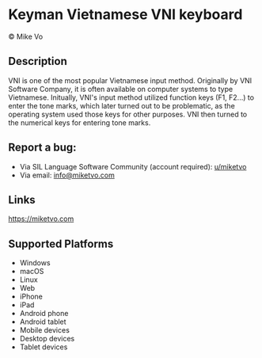 Keyman Vietnamese VNI keyboard
==============

© Mike Vo

Description
-----------

VNI is one of the most popular Vietnamese input method. Originally by VNI Software Company, it is often available on computer systems to type Vietnamese. Initually, VNI's input method utilized function keys (F1, F2...) to enter the tone marks, which later turned out to be problematic, as the operating system used those keys for other purposes. VNI then turned to the numerical keys for entering tone marks.

Report a bug:
-----------

* Via SIL Language Software Community (account required): [u/miketvo](https://community.software.sil.org/u/miketvo/summary)
* Via email: [info@miketvo.com](mailto:info@miketvo.com)

Links
-----
https://miketvo.com

Supported Platforms
-------------------
 * Windows
 * macOS
 * Linux
 * Web
 * iPhone
 * iPad
 * Android phone
 * Android tablet
 * Mobile devices
 * Desktop devices
 * Tablet devices

